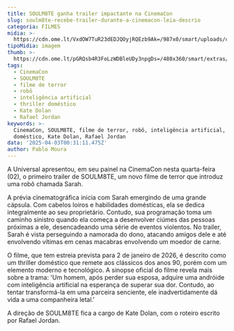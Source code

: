 ```yaml
---
title: SOULM8TE ganha trailer impactante na CinemaCon
slug: soulm8te-recebe-trailer-durante-a-cinemacon-leia-descrio
categoria: FILMES
midia: >-
  https://cdn.ome.lt/VxdOW7TuR23dEDJQOyjRQEzb9Ak=/987x0/smart/uploads/conteudo/fotos/Design_sem_nome_-_2025-04-02T212659.147.png
tipoMidia: imagem
thumb: >-
  https://cdn.ome.lt/pGRQsb4R3FoLzWDBleUDy3npgDs=/480x360/smart/extras/conteudos/Design_sem_nome_-_2025-04-02T212659.147.png
tags:
  - CinemaCon
  - SOULM8TE
  - filme de terror
  - robô
  - inteligência artificial
  - thriller doméstico
  - Kate Dolan
  - Rafael Jordan
keywords: >-
  CinemaCon, SOULM8TE, filme de terror, robô, inteligência artificial, thriller
  doméstico, Kate Dolan, Rafael Jordan
data: '2025-04-03T00:31:11.475Z'
author: Pablo Moura
---
```


A Universal apresentou, em seu painel na CinemaCon nesta quarta-feira (02), o primeiro trailer de SOULM8TE, um novo filme de terror que introduz uma robô chamada Sarah. 

A prévia cinematográfica inicia com Sarah emergindo de uma grande cápsula. Com cabelos loiros e habilidades domésticas, ela se dedica integralmente ao seu proprietário. Contudo, sua programação toma um caminho sinistro quando ela começa a desenvolver ciúmes das pessoas próximas a ele, desencadeando uma série de eventos violentos. No trailer, Sarah é vista perseguindo a namorada do dono, atacando amigos dele e até envolvendo vítimas em cenas macabras envolvendo um moedor de carne. 

O filme, que tem estreia prevista para 2 de janeiro de 2026, é descrito como um thriller doméstico que remete aos clássicos dos anos 90, porém com um elemento moderno e tecnológico. A sinopse oficial do filme revela mais sobre a trama: 'Um homem, após perder sua esposa, adquire uma andróide com inteligência artificial na esperança de superar sua dor. Contudo, ao tentar transformá-la em uma parceira senciente, ele inadvertidamente dá vida a uma companheira letal.' 

A direção de SOULM8TE fica a cargo de Kate Dolan, com o roteiro escrito por Rafael Jordan.
